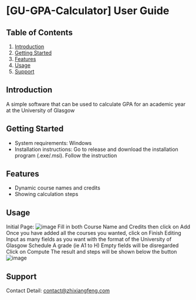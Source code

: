# [GU-GPA-Calculator] User Guide

## Table of Contents
1. [Introduction](#introduction)
2. [Getting Started](#getting-started)
3. [Features](#features)
4. [Usage](#usage)
5. [Support](#support)

## Introduction
A simple software that can be used to calculate GPA for an academic year at the University of Glasgow

## Getting Started
- System requirements: Windows
- Installation instructions: Go to release and download the installation program (.exe/.msi). Follow the instruction

## Features
- Dynamic course names and credits
- Showing calculation steps

## Usage
Initial Page:
![image](https://github.com/Niox1337/GU-GPA-Calculator/assets/98660581/48346654-7e49-44b5-b922-6253a3e37e5b)
Fill in both Course Name and Credits then click on Add
Once you have added all the courses you wanted, click on Finish Editing
Input as many fields as you want with the format of the University of Glasgow Schedule A grade (ie A1 to H)
Empty fields will be disregarded
Click on Compute
The result and steps will be shown below the button
![image](https://github.com/Niox1337/GU-GPA-Calculator/assets/98660581/71ad37ce-8f28-4677-80d2-91526f9ce076)


## Support
Contact Detail:
contact@zhixiangfeng.com
